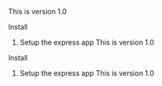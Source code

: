 This is version 1.0 

Install 

1. Setup the express app 
This is version 1.0 

Install 

1. Setup the express app 
This is version 1.0 


